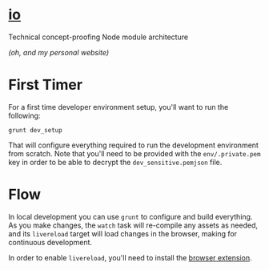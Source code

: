 # [**io**](http://bevacqua.io)

Technical concept-proofing Node module architecture

_(oh, and my personal website)_

# First Timer

For a first time developer environment setup, you'll want to run the following:

```shell
grunt dev_setup
```

That will configure everything required to run the development environment from scratch. Note that you'll need to be provided with the `env/.private.pem` key in order to be able to decrypt the `dev_sensitive.pemjson` file.

# Flow

In local development you can use `grunt` to configure and build everything. As you make changes, the `watch` task will re-compile any assets as needed, and its `livereload` target will load changes in the browser, making for continuous development.

In order to enable `livereload`, you'll need to install the [browser extension](http://feedback.livereload.com/knowledgebase/articles/86242).
